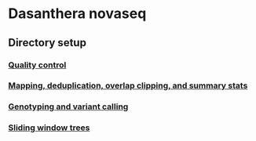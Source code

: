 # Dasanthera novaseq

## Directory setup
### [Quality control](https://github.com/benstemon/dasanthera_novaseq/tree/main/QC)
### [Mapping, deduplication, overlap clipping, and summary stats](https://github.com/benstemon/dasanthera_novaseq/tree/main/mapping_etc)
### [Genotyping and variant calling](https://github.com/benstemon/dasanthera_novaseq/tree/main/bcftools_genotyping)
### [Sliding window trees](https://github.com/benstemon/dasanthera_novaseq/tree/main/analysis/windowtrees)
